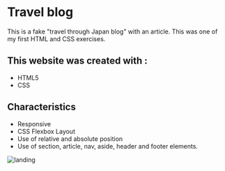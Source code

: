 
# Travel blog

This is a fake "travel through Japan blog" with an article. This was one of my first HTML and CSS exercises.

## This website was created with :

* HTML5
* CSS





## Characteristics

- Responsive
- CSS Flexbox Layout
- Use of relative and absolute position
- Use of section, article, nav, aside, header and footer elements.

![landing](https://user-images.githubusercontent.com/108081381/185935096-bc3d74a8-42fd-4800-b311-50ebeb7eb035.png)
